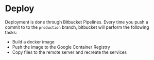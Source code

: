 # Deploy

Deployment is done through Bitbucket Pipelines.
Every time you push a commit to to the `production` branch, bitbucket will perform the following tasks:

- Build a docker image
- Push the image to the Google Container Registry
- Copy files to the remote server and recreate the services
